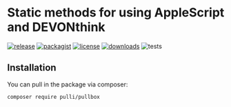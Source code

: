 # Static methods for using AppleScript and DEVONthink

[![release](https://img.shields.io/github/release/the-pulli/pullbox-php.svg?style=flat-square)](https://github.com/the-pulli/pullbox-php/releases)
[![packagist](https://img.shields.io/packagist/v/pulli/pullbox.svg?style=flat-square)](https://packagist.org/packages/pulli/pullbox)
[![license](https://img.shields.io/badge/license-MIT-brightgreen.svg?style=flat-square)](https://github.com/the-pulli/pullbox-php/blob/main/LICENSE.md)
[![downloads](https://img.shields.io/packagist/dt/pulli/pullbox.svg?style=flat-square)](https://packagist.org/packages/pulli/pullbox)
![tests](https://github.com/the-pulli/pullbox-php/actions/workflows/ci.yml/badge.svg)

## Installation

You can pull in the package via composer:

``` bash
composer require pulli/pullbox
```
